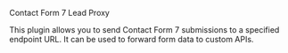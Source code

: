 Contact Form 7 Lead Proxy

This plugin allows you to send Contact Form 7 submissions to a specified endpoint URL. It can be used to forward form data to custom APIs.